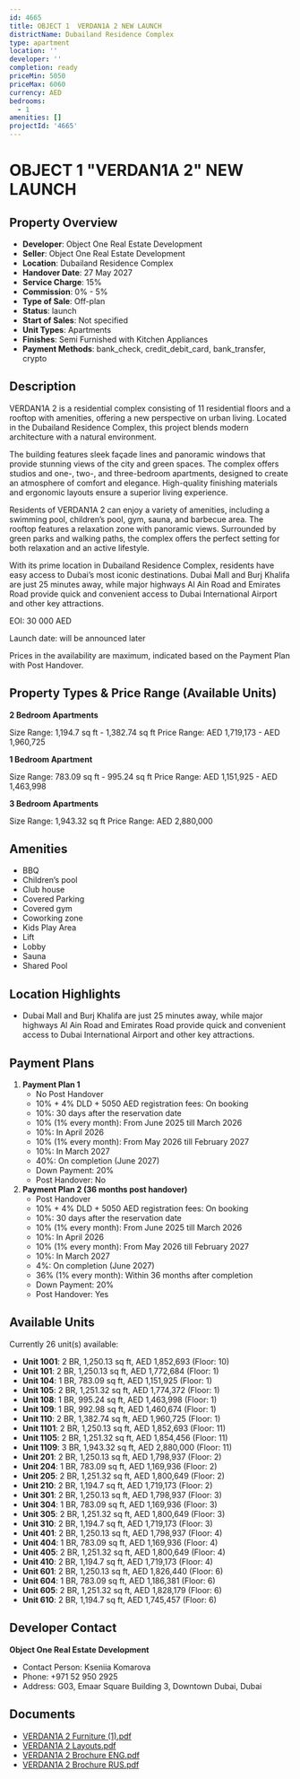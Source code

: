 ```yaml
---
id: 4665
title: OBJECT 1  VERDAN1A 2 NEW LAUNCH
districtName: Dubailand Residence Complex
type: apartment
location: ''
developer: ''
completion: ready
priceMin: 5050
priceMax: 6060
currency: AED
bedrooms:
  - 1
amenities: []
projectId: '4665'
---
```


# OBJECT 1  "VERDAN1A 2" NEW LAUNCH

## Property Overview
- **Developer**: Object One Real Estate Development
- **Seller**: Object One Real Estate Development
- **Location**: Dubailand Residence Complex
- **Handover Date**: 27 May 2027
- **Service Charge**: 15%
- **Commission**: 0% - 5%
- **Type of Sale**: Off-plan
- **Status**: launch
- **Start of Sales**: Not specified
- **Unit Types**: Apartments
- **Finishes**: Semi Furnished with Kitchen Appliances
- **Payment Methods**: bank_check, credit_debit_card, bank_transfer, crypto

## Description
VERDAN1A 2 is a residential complex consisting of 11 residential floors and a rooftop with amenities, offering a new perspective on urban living. Located in the Dubailand Residence Complex, this project blends modern architecture with a natural environment.

The building features sleek façade lines and panoramic windows that provide stunning views of the city and green spaces. The complex offers studios and one-, two-, and three-bedroom apartments, designed to create an atmosphere of comfort and elegance. High-quality finishing materials and ergonomic layouts ensure a superior living experience.

Residents of VERDAN1A 2 can enjoy a variety of amenities, including a swimming pool, children’s pool, gym, sauna, and barbecue area. The rooftop features a relaxation zone with panoramic views. Surrounded by green parks and walking paths, the complex offers the perfect setting for both relaxation and an active lifestyle.

With its prime location in Dubailand Residence Complex, residents have easy access to Dubai’s most iconic destinations. Dubai Mall and Burj Khalifa are just 25 minutes away, while major highways Al Ain Road and Emirates Road provide quick and convenient access to Dubai International Airport and other key attractions.

EOI: 30 000 AED

Launch date: will be announced later

Prices in the availability are maximum, indicated based on the Payment Plan with Post Handover.

## Property Types & Price Range (Available Units)
**2 Bedroom Apartments**

Size Range: 1,194.7 sq ft - 1,382.74 sq ft
Price Range: AED 1,719,173 - AED 1,960,725

**1 Bedroom Apartment**

Size Range: 783.09 sq ft - 995.24 sq ft
Price Range: AED 1,151,925 - AED 1,463,998

**3 Bedroom Apartments**

Size Range: 1,943.32 sq ft
Price Range: AED 2,880,000

## Amenities
- BBQ
- Children’s pool
- Club house
- Covered Parking
- Covered gym
- Coworking zone
- Kids Play Area
- Lift
- Lobby
- Sauna
- Shared Pool

## Location Highlights
- Dubai Mall and Burj Khalifa are just 25 minutes away, while major highways Al Ain Road and Emirates Road provide quick and convenient access to Dubai International Airport and other key attractions.

## Payment Plans
1. **Payment Plan 1**
   - No Post Handover
   - 10% + 4% DLD + 5050 AED registration fees: On booking
   - 10%: 30 days after the reservation date
   - 10% (1% every month): From June 2025 till March 2026
   - 10%: In April 2026
   - 10% (1% every month): From May 2026 till February 2027
   - 10%: In March 2027
   - 40%: On completion (June 2027)
   - Down Payment: 20%
   - Post Handover: No
2. **Payment Plan 2 (36 months post handover)**
   - Post Handover
   - 10% + 4% DLD + 5050 AED registration fees: On booking
   - 10%: 30 days after the reservation date
   - 10% (1% every month): From June 2025 till March 2026
   - 10%: In April 2026
   - 10% (1% every month): From May 2026 till February 2027
   - 10%: In March 2027
   - 4%: On completion (June 2027)
   - 36% (1% every month): Within 36 months after completion
   - Down Payment: 20%
   - Post Handover: Yes

## Available Units
Currently 26 unit(s) available:
- **Unit 1001**: 2 BR, 1,250.13 sq ft, AED 1,852,693 (Floor: 10)
- **Unit 101**: 2 BR, 1,250.13 sq ft, AED 1,772,684 (Floor: 1)
- **Unit 104**: 1 BR, 783.09 sq ft, AED 1,151,925 (Floor: 1)
- **Unit 105**: 2 BR, 1,251.32 sq ft, AED 1,774,372 (Floor: 1)
- **Unit 108**: 1 BR, 995.24 sq ft, AED 1,463,998 (Floor: 1)
- **Unit 109**: 1 BR, 992.98 sq ft, AED 1,460,674 (Floor: 1)
- **Unit 110**: 2 BR, 1,382.74 sq ft, AED 1,960,725 (Floor: 1)
- **Unit 1101**: 2 BR, 1,250.13 sq ft, AED 1,852,693 (Floor: 11)
- **Unit 1105**: 2 BR, 1,251.32 sq ft, AED 1,854,456 (Floor: 11)
- **Unit 1109**: 3 BR, 1,943.32 sq ft, AED 2,880,000 (Floor: 11)
- **Unit 201**: 2 BR, 1,250.13 sq ft, AED 1,798,937 (Floor: 2)
- **Unit 204**: 1 BR, 783.09 sq ft, AED 1,169,936 (Floor: 2)
- **Unit 205**: 2 BR, 1,251.32 sq ft, AED 1,800,649 (Floor: 2)
- **Unit 210**: 2 BR, 1,194.7 sq ft, AED 1,719,173 (Floor: 2)
- **Unit 301**: 2 BR, 1,250.13 sq ft, AED 1,798,937 (Floor: 3)
- **Unit 304**: 1 BR, 783.09 sq ft, AED 1,169,936 (Floor: 3)
- **Unit 305**: 2 BR, 1,251.32 sq ft, AED 1,800,649 (Floor: 3)
- **Unit 310**: 2 BR, 1,194.7 sq ft, AED 1,719,173 (Floor: 3)
- **Unit 401**: 2 BR, 1,250.13 sq ft, AED 1,798,937 (Floor: 4)
- **Unit 404**: 1 BR, 783.09 sq ft, AED 1,169,936 (Floor: 4)
- **Unit 405**: 2 BR, 1,251.32 sq ft, AED 1,800,649 (Floor: 4)
- **Unit 410**: 2 BR, 1,194.7 sq ft, AED 1,719,173 (Floor: 4)
- **Unit 601**: 2 BR, 1,250.13 sq ft, AED 1,826,440 (Floor: 6)
- **Unit 604**: 1 BR, 783.09 sq ft, AED 1,186,381 (Floor: 6)
- **Unit 605**: 2 BR, 1,251.32 sq ft, AED 1,828,179 (Floor: 6)
- **Unit 610**: 2 BR, 1,194.7 sq ft, AED 1,745,457 (Floor: 6)

## Developer Contact
**Object One Real Estate Development**
- Contact Person: Kseniia Komarova
- Phone: +971 52 950 2925
- Address: G03, Emaar Square Building 3, Downtown Dubai, Dubai

## Documents
- [VERDAN1A 2 Furniture (1).pdf](https://cdn.geniemap.net/2025/03/12/7m0gICgJtTi0qXPvao8bABI1nRaOY7JizU3XFILQ.pdf)
- [VERDAN1A 2 Layouts.pdf](https://cdn.geniemap.net/2025/03/12/p5ZXPtcYGsGaChZ4LQ5jGtyxbTcQDDn1H3xnykJ1.pdf)
- [VERDAN1A 2 Brochure ENG.pdf](https://cdn.geniemap.net/2025/03/12/Qkc5NDkAQFBRFvlYBJLepi8ktoQRxDdN6A6naEtW.pdf)
- [VERDAN1A 2 Brochure RUS.pdf](https://cdn.geniemap.net/2025/03/12/40p5tbwtll8yQLfGlrUiZnlS0tBePjEssrlgiIRJ.pdf)
